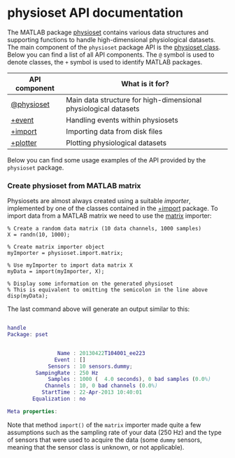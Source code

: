 physioset API documentation
================

The MATLAB package [physioset][physioset-pkg] contains various data 
structures and supporting functions to handle high-dimensional 
physiological datasets. The main component of the `physioset` package API 
is the [physioset class][physioset-class]. Below you can find a list of 
all API components. The `@` symbol is used to denote classes, the `+` 
symbol is used to identify MATLAB packages. 

API component                  | What is it for? 
--------------                 | -------------------- 
[@physioset][physioset-class]  | Main data structure for high-dimensional physiological datasets
[+event][event-pkg]            | Handling events within physiosets
[+import][import-pkg]          | Importing data from disk files
[+plotter][plotter-pkg]        | Plotting physiological datasets

[physioset-pkg]: ./
[physioset-class]: ./%40physioset
[event-pkg]: ./%2Bevent
[import-pkg]: ./%2Bimport
[plotter-pkg]: ./%2Bplotter

Below you can find some usage examples of the API provided by the 
`physioset` package.

### Create physioset from MATLAB matrix

Physiosets are almost always created using a suitable _importer_, 
implemented by one of the classes contained in the [+import][import-pkg] 
package. To import data from a MATLAB matrix we need to use the 
[matrix][matrix-class] importer:

[matrix-class]: ./%2Bimport/%40matrix

````matrix
% Create a random data matrix (10 data channels, 1000 samples)
X = randn(10, 1000);

% Create matrix importer object
myImporter = physioset.import.matrix;

% Use myImporter to import data matrix X
myData = import(myImporter, X);

% Display some information on the generated physioset
% This is equivalent to omitting the semicolon in the line above
disp(myData);

````

The last command above will generate an output similar to this:

````matlab

handle
Package: pset


                Name : 20130422T104001_ee223
               Event : []
             Sensors : 10 sensors.dummy; 
         SampingRate : 250 Hz
             Samples : 1000 (  4.0 seconds), 0 bad samples (0.0%)
            Channels : 10, 0 bad channels (0.0%)
           StartTime : 22-Apr-2013 10:40:01
        Equalization : no

Meta properties:

````

Note that method `import()` of the `matrix` importer made quite a few 
assumptions such as the sampling rate of your data (250 Hz) and the type
of sensors that were used to acquire the data (some `dummy` sensors, 
meaning that the sensor class is unknown, or not applicable). 







[matrix]: ./%2Bimport/%40matrix


